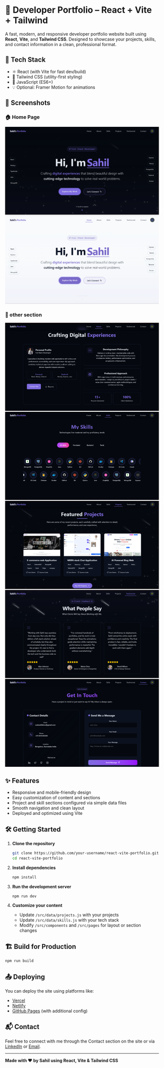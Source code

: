 # 💼 Developer Portfolio – React + Vite + Tailwind

A fast, modern, and responsive developer portfolio website built using **React**, **Vite**, and **Tailwind CSS**. Designed to showcase your projects, skills, and contact information in a clean, professional format.

## 🚀 Tech Stack

- ⚛️ React (with Vite for fast dev/build)
- 💨 Tailwind CSS (utility-first styling)
- 🔧 JavaScript (ES6+)
- 💡 Optional: Framer Motion for animations

## 📸 Screenshots

### 🏠 Home Page  
![Home Page](sampleimage/sample1.png)
![Home Page](sampleimage/sample2.png)

### 🧰 other section  
![Section](sampleimage/sample3.png)
![Section](sampleimage/sample4.png)
![Section](sampleimage/sample5.png)
![Section](sampleimage/sample6.png)
![Section](sampleimage/sample7.png)

## ✨ Features

- Responsive and mobile-friendly design
- Easy customization of content and sections
- Project and skill sections configured via simple data files
- Smooth navigation and clean layout
- Deployed and optimized using Vite

## 🛠️ Getting Started

1. **Clone the repository**
   ```bash
   git clone https://github.com/your-username/react-vite-portfolio.git
   cd react-vite-portfolio
   ````

2. **Install dependencies**

   ```bash
   npm install
   ```

3. **Run the development server**

   ```bash
   npm run dev
   ```

4. **Customize your content**

   * Update `/src/data/projects.js` with your projects
   * Update `/src/data/skills.js` with your tech stack
   * Modify `/src/components` and `/src/pages` for layout or section changes

## 🏗️ Build for Production

```bash
npm run build
```

## 📤 Deploying

You can deploy the site using platforms like:

* [Vercel](https://vercel.com/)
* [Netlify](https://www.netlify.com/)
* [GitHub Pages](https://pages.github.com/) (with additional config)

## 📬 Contact

Feel free to connect with me through the Contact section on the site or via [LinkedIn](https://linkedin.com/in/codewithkinu) or [Email](mailto:codeithkinu@gmail.com).

---

**Made with ❤️ by Sahil  using React, Vite & Tailwind CSS**

```

